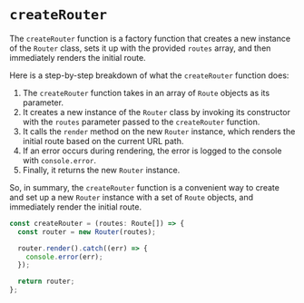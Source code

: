 # `createRouter`

The `createRouter` function is a factory function that creates a new instance of the `Router` class, sets it up with the provided `routes` array, and then immediately renders the initial route.

Here is a step-by-step breakdown of what the `createRouter` function does:

1. The `createRouter` function takes in an array of `Route` objects as its parameter.
2. It creates a new instance of the `Router` class by invoking its constructor with the `routes` parameter passed to the `createRouter` function.
3. It calls the `render` method on the new `Router` instance, which renders the initial route based on the current URL path.
4. If an error occurs during rendering, the error is logged to the console with `console.error`.
5. Finally, it returns the new `Router` instance.

So, in summary, the `createRouter` function is a convenient way to create and set up a new `Router` instance with a set of `Route` objects, and immediately render the initial route.

```ts
const createRouter = (routes: Route[]) => {
  const router = new Router(routes);

  router.render().catch((err) => {
    console.error(err);
  });

  return router;
};
```
